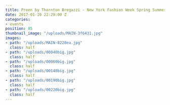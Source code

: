 ```yaml
---
title: Preen by Thornton Bregazzi - New York Fashion Week Spring Summer 2012
date: 2017-01-10 22:29:00 Z
categories:
- events
position: 85
thumbnail_image: "/uploads/MAIN-3f6431.jpg"
images:
- path: "/uploads/MAIN-8228ea.jpg"
  class: half
- path: "/uploads/00040big.jpg"
  class: half
- path: "/uploads/00060big.jpg"
  class: half
- path: "/uploads/00140big.jpg"
  class: half
- path: "/uploads/00190big.jpg"
  class: half
- path: "/uploads/00220big.jpg"
  class: half
---
```


